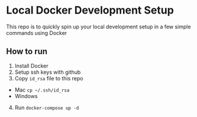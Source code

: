 # Local Docker Development Setup

This repo is to quickly spin up your local development setup in a few simple commands using Docker

## How to run 

1. Install Docker
2. Setup ssh keys with github
3. Copy `id_rsa` file to this repo
  - Mac `cp ~/.ssh/id_rsa`
  - Windows 
4. Run `docker-compose up -d`